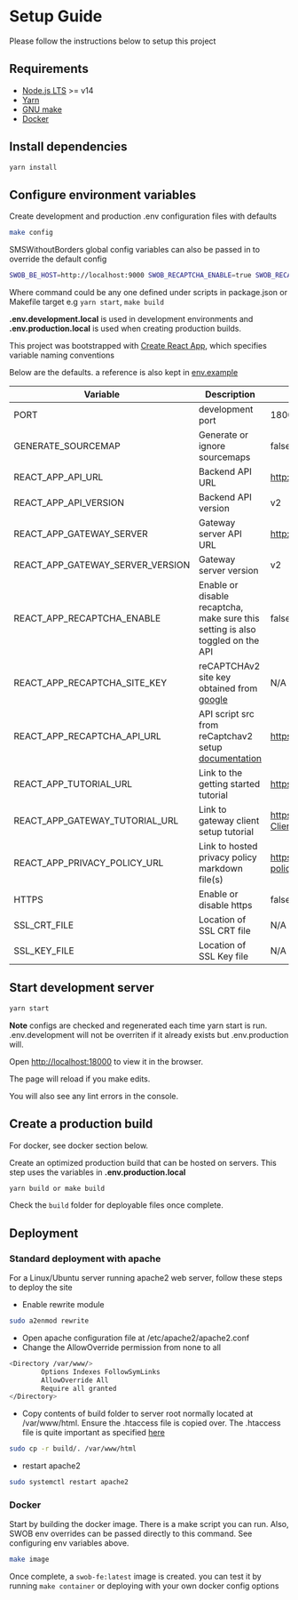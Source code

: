 # Setup Guide

Please follow the instructions below to setup this project

## Requirements

* [Node.js LTS](https://nodejs.org/en/download/) >= v14
* [Yarn](https://classic.yarnpkg.com/en/docs/install)
* [GNU make](https://www.gnu.org/software/make/)
* [Docker](https://www.docker.com/)

## Install dependencies

```bash
yarn install
```

## Configure environment variables

Create development and production .env configuration files with defaults

```bash
make config
```

SMSWithoutBorders global config variables can also be passed in to override the default config

```bash
SWOB_BE_HOST=http://localhost:9000 SWOB_RECAPTCHA_ENABLE=true SWOB_RECAPTCHA_SITE_KEY=skfhk123 <command>
```

Where command could be any one defined under scripts in package.json or Makefile target e.g `yarn start`, `make build`

**.env.development.local** is used in development environments and **.env.production.local** is used when creating production builds.

This project was bootstrapped with [Create React App](https://github.com/facebook/create-react-app), which specifies variable naming conventions

Below are the defaults. a reference is also kept in [env.example](../env.example)

| Variable                         | Description                                                                                                 | Default value                                                                                           | Override                |
| -------------------------------- | ----------------------------------------------------------------------------------------------------------- | ------------------------------------------------------------------------------------------------------- | ----------------------- |
| PORT                             | development port                                                                                            | 18000                                                                                                   | PORT                    |
| GENERATE_SOURCEMAP               | Generate or ignore sourcemaps                                                                               | false                                                                                                   | N/A                     |
| REACT_APP_API_URL                | Backend API URL                                                                                             | <http://localhost:9000>                                                                                 | SWOB_BE_HOST            |
| REACT_APP_API_VERSION            | Backend API version                                                                                         | v2                                                                                                      | SWOB_BE_VERSION         |
| REACT_APP_GATEWAY_SERVER         | Gateway server API URL                                                                                      | <http://localhost:15000>                                                                                | SWOB_GS_HOST            |
| REACT_APP_GATEWAY_SERVER_VERSION | Gateway server version                                                                                      | v2                                                                                                      | SWOB_GS_VERSION         |
| REACT_APP_RECAPTCHA_ENABLE       | Enable or disable recaptcha, make sure this setting is also toggled on the API                              | false                                                                                                   | SWOB_RECAPTCHA_ENABLE   |
| REACT_APP_RECAPTCHA_SITE_KEY     | reCAPTCHAv2 site key obtained from [google](https://www.google.com/recaptcha/admin)                         | N/A                                                                                                     | SWOB_RECAPTCHA_SITE_KEY |
| REACT_APP_RECAPTCHA_API_URL      | API script src from reCaptchav2 setup [documentation](https://developers.google.com/recaptcha/docs/display) | <https://www.google.com/recaptcha/api.js>                                                               | N/A                     |
| REACT_APP_TUTORIAL_URL           | Link to the getting started tutorial                                                                        | <https://smswithoutborders.github.io/docs/tutorials/getting-started>                                    | N/A                     |
| REACT_APP_GATEWAY_TUTORIAL_URL   | Link to gateway client setup tutorial                                                                       | <https://github.com/smswithoutborders/SMSWithoutBorders-Gateway-Client/blob/alpha_stable/src/README.md> | N/A                     |
| REACT_APP_PRIVACY_POLICY_URL     | Link to hosted  privacy policy markdown file(s)                                                             | <https://raw.githubusercontent.com/smswithoutborders/smswithoutborders.com/dev/docs/privacy-policy>     | N/A                     |
| HTTPS                            | Enable or disable https                                                                                     | false                                                                                                   | SWOB_SSL_ENABLE         |
| SSL_CRT_FILE                     | Location of SSL CRT file                                                                                    | N/A                                                                                                     | SWOB_SSL_CRT_FILE       |
| SSL_KEY_FILE                     | Location of SSL Key file                                                                                    | N/A                                                                                                     | SWOB_SSL_KEY_FILE       |

## Start development server

```bash
yarn start
```

**Note** configs are checked and regenerated each time yarn start is run. .env.development will not be overriten if it already exists but .env.production will.

Open [http://localhost:18000](http://localhost:18000) to view it in the browser.

The page will reload if you make edits.

You will also see any lint errors in the console.

## Create a production build

For docker, see docker section below.

Create an optimized production build that can be hosted on servers. This step uses the variables in **.env.production.local**

```bash
yarn build or make build
```

Check the `build` folder for deployable files once complete.

## Deployment

### Standard deployment with apache

For a Linux/Ubuntu server running apache2 web server, follow these steps to deploy the site

* Enable rewrite module

```bash
sudo a2enmod rewrite
```

* Open apache configuration file at /etc/apache2/apache2.conf
* Change the AllowOverride permission from none to all

```bash
<Directory /var/www/>
        Options Indexes FollowSymLinks
        AllowOverride All
        Require all granted
</Directory>
```

* Copy contents of build folder to server root normally located at /var/www/html. Ensure the .htaccess file is copied over. The .htaccess file is quite important as specified [here](https://create-react-app.dev/docs/deployment/#static-server)

```bash
sudo cp -r build/. /var/www/html
```

* restart apache2

```bash
sudo systemctl restart apache2
```

### Docker

Start by building the docker image. There is a make script you can run. Also, SWOB env overrides can be passed directly to this command. See configuring env variables above.

```bash
make image
```

Once complete, a `swob-fe:latest` image is created. you can test it by running `make container` or deploying with your own docker config options
